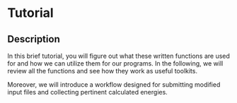 # Tutorial

## Description

In this brief tutorial, you will figure out what these written functions are used for and how we can utilize them for our programs. In the following, we will review all the functions and see how they work as useful toolkits.

Moreover, we will introduce a workflow designed for submitting modified input files and collecting pertinent calculated energies.